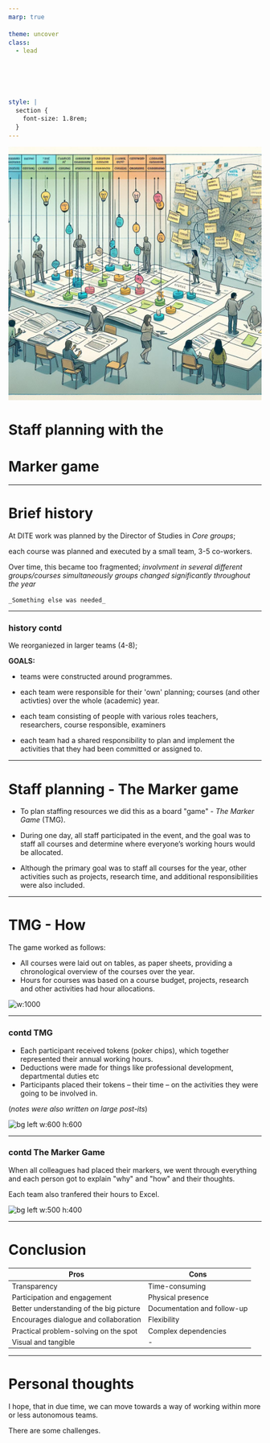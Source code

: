 ```yaml
---
marp: true

theme: uncover
class: 
  - lead
  

  


style: |
  section {
    font-size: 1.8rem;
  }
---
```


![bg left](img/marker-game.jpeg)

# Staff planning with the 
# Marker game

---

# Brief history

At DITE work was planned by the Director of Studies in _Core groups_;

each course was planned and executed by a small team, 3-5 co-workers.


Over time, this became too fragmented; 
 _involvment in several different groups/courses simultaneously_
 _groups changed significantly throughout the year_



```_Something else was needed_```

---

### history contd

We reorganiezed in larger teams (4-8);


**GOALS:**

- teams were constructed around programmes.

- each team were responsible for their 'own' planning; courses (and other activties) over the whole (academic) year.

- each team consisting of people with various roles teachers, researchers, course responsible, examiners 

- each team had a shared responsibility to plan and implement the activities that they had been committed or assigned to.



---

# Staff planning - The Marker game

- To plan staffing resources we did this as a board "game" - _The Marker Game_ (TMG).
  
- During one day, all staff participated in the event, and the goal was to staff all courses and determine where everyone’s working hours would be allocated.

- Although the primary goal was to staff all courses for the year, other activities such as projects, research time, and additional responsibilities were also included.


---

# TMG - How

The game worked as follows:

- All courses were laid out on tables, as paper sheets, providing a chronological overview of the courses over the year.
- Hours for courses was based on a course budget, projects, research and other activities had hour allocations.

![w:1000](img/courses.png)

---

### contd TMG

- Each participant received tokens (poker chips), which together represented their annual working hours. 
- Deductions were made for things like professional development, departmental duties etc
- Participants placed their tokens – their time – on the activities they were going to be involved in.

(_notes were also written on large post-its_)

![bg left w:600 h:600](img/markers.jpg)


---

### contd The Marker Game

When all colleagues had placed their markers, we went through everything and each person got to explain "why" and "how" and their thoughts.

Each team also tranfered their hours to Excel.

![bg left w:500 h:400](img/team-works.webp)

---

# Conclusion

| Pros | Cons |
|---|---|
Transparency | Time-consuming |
Participation and engagement | Physical presence |
Better understanding of the big picture | Documentation and follow-up |
Encourages dialogue and collaboration | Flexibility |
Practical problem-solving on the spot | Complex dependencies |
Visual and tangible | - |


---

# Personal thoughts 

I hope, that in due time, we can move towards a way of working within more or less autonomous teams.

There are some challenges.
